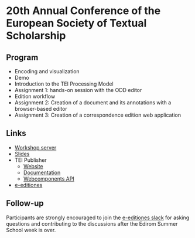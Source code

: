 # 20th Annual Conference of the European Society of Textual Scholarship

## Program

* Encoding and visualization
* Demo
* Introduction to the TEI Processing Model
* Assignment 1: hands-on session with the ODD editor
* Edition workflow
* Assignment 2: Creation of a document and its annotations with a browser-based editor
* Assignment 3: Creation of a correspondence edition web application

## Links
* [Workshop server](https://workshop.jinntec.de/exist/)
* [Slides](slides/ests_2025.pdf)
* TEI Publisher
  - [Website](https://teipublisher.com)
  - [Documentation](https://teipublisher.com/exist/apps/tei-publisher/doc/documentation.xml?odd=docbook.odd)
  - [Webcomponents API](https://unpkg.com/@teipublisher/pb-components@latest/dist/api.html)
* [e-editiones](https://e-editiones.org/)

## Follow-up

Participants are strongly encouraged to join the [e-editiones slack](https://join.slack.com/t/e-editiones/shared_invite/zt-e19jc03q-OFaVni~_lh6emSHen6pswg)
for asking questions and contributing to the discussions after the Edirom Summer School week is over.
